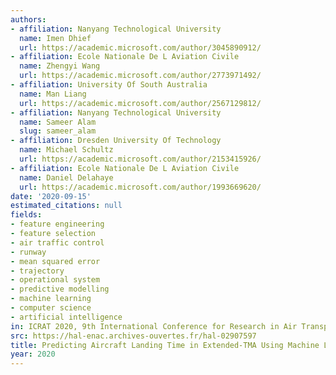 ```yaml
---
authors:
- affiliation: Nanyang Technological University
  name: Imen Dhief
  url: https://academic.microsoft.com/author/3045890912/
- affiliation: Ecole Nationale De L Aviation Civile
  name: Zhengyi Wang
  url: https://academic.microsoft.com/author/2773971492/
- affiliation: University Of South Australia
  name: Man Liang
  url: https://academic.microsoft.com/author/2567129812/
- affiliation: Nanyang Technological University
  name: Sameer Alam
  slug: sameer_alam
- affiliation: Dresden University Of Technology
  name: Michael Schultz
  url: https://academic.microsoft.com/author/2153415926/
- affiliation: Ecole Nationale De L Aviation Civile
  name: Daniel Delahaye
  url: https://academic.microsoft.com/author/1993669620/
date: '2020-09-15'
estimated_citations: null
fields:
- feature engineering
- feature selection
- air traffic control
- runway
- mean squared error
- trajectory
- operational system
- predictive modelling
- machine learning
- computer science
- artificial intelligence
in: ICRAT 2020, 9th International Conference for Research in Air Transportation
src: https://hal-enac.archives-ouvertes.fr/hal-02907597
title: Predicting Aircraft Landing Time in Extended-TMA Using Machine Learning Methods
year: 2020
---
```

